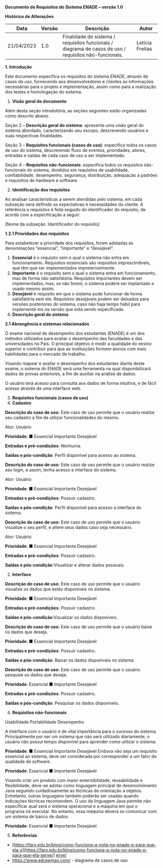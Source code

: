 
**Documento de Requisitos do Sistema ENADE – versão 1.0** 

**Histórico de Alterações** 


|**Data** |**Versão** |**Descrição** |**Autor** |
| - | - | - | - |
|21/04/2023 |1\.0 |Finalidade do sistema / requisitos funcionais / diagrama de casos de uso / requisitos não-funcionais. |Letícia Freitas |


**1. Introdução** 

Este documento especifica os requisitos do sistema *ENADE*, através  de casos de uso, fornecendo aos desenvolvedores e clientes as informações necessárias para o projeto e implementação, assim como para a realização dos testes e homologação do sistema. 

1. **Visão geral do documento** 

Além  desta seção introdutória, as seções seguintes estão organizadas como descrito abaixo. 

Seção 2 – **Descrição geral do sistema**: apresenta uma visão geral do sistema abordado,  caracterizando  seu  escopo,  descrevendo  usuários  e  suas  respectivas finalidades. 

Seção 3 – **Requisitos funcionais (casos de uso)**: especifica todos os casos de uso do sistema, descrevendo fluxo de eventos, prioridades, atores, entradas e saídas de cada caso de uso a ser implementado. 

Seção  4  –  **Requisitos  não-funcionais**:  especifica  todos  os  requisitos não-funcionais do sistema, divididos em requisitos de usabilidade, confiabilidade, desempenho, segurança, distribuição, adequação a padrões e requisitos de hardware e software. 

2. **Identificação dos requisitos** 

Ao analisar características a serem atendidas pelo sistema, em cada subseção será definido as expectativas e necessidades do cliente. A referência a requisitos é feita seguido do identificador do requisito, de acordo com a especificação a seguir: 

[Nome da subseção. Identificador do requisito] 

**1.2.1 Prioridades dos requisitos** 

Para estabelecer a prioridade dos requisitos, foram adotadas as denominações “essencial”, “importante” e “desejável”. 

1. **Essencial** é o requisito sem o qual o sistema não entra em funcionamento. Requisitos essenciais são requisitos imprescindíveis, que têm que ser implementados impreterivelmente. 
1. **Importante** é o requisito sem o qual o sistema entra em funcionamento, mas de forma não satisfatória. Requisitos importantes devem ser implementados, mas, se não forem, o sistema poderá ser implantado e usado mesmo assim. 
1. **Desejável** é requisito em que o sistema pode funcionar de forma satisfatória sem ele. Requisitos desejáveis podem ser deixados para versões posteriores do sistema, caso não haja tempo hábil para implementá-los na versão que está sendo especificada. 
2. **Descrição geral do sistema** 

**2.1  Abrangência e sistemas relacionados** 

O exame nacional de desempenho dos estudantes (ENADE) é um dos métodos utilizados para avaliar o desempenho das faculdades e das universidades no País. O principal objetivo é medir a qualidade do ensino superior e contribuir para que as instituições formem alunos com mais habilidades para o mercado de trabalho. 

Visando mapear e avaliar o desempenho dos estudantes diante deste exame, o sistema do ENADE será uma ferramenta na qual disponibilizará dados de provas anteriores, a fim de auxiliar na análise de dados. 

O usuário terá acesso para consulta aos dados de forma intuitiva, e de fácil acesso através de uma interface web. 

3. **Requisitos funcionais (casos de uso)** 
1. **Cadastro** 

**Descrição do caso de uso:** Este caso de uso permite que o usuário realize seu cadastro a fim de utilizar funcionalidades do mesmo. 

Ator: Usuário 

**Prioridade**:  ■ Essencial  Importante  Desejável 

**Entradas e pré-condições**: Nenhuma. 

**Saídas e pós-condição**: Perfil disponível para acesso ao sistema. 


**Descrição do caso de uso:** Este caso de uso permite que o usuário realize seu login, e assim, tenha acesso a interface do sistema. 

Ator: Usuário 

**Prioridade**:  ■ Essencial  Importante  Desejável 

**Entradas e pré-condições**: Possuir cadastro. 

**Saídas e pós-condição**: Perfil disponível para acesso a interface do sistema. 

**Descrição do caso de uso:** Este caso de uso permite que o usuário visualize o seu perfil, e altere seus dados caso seja necessário. 

Ator: Usuário 

**Prioridade**:  ■ Essencial  Importante  Desejável 

**Entradas e pré-condições**: Possuir cadastro. 

**Saídas e pós-condição**:Visualizar e alterar dados pessoais. 

2. **Interface** 

**Descrição do caso de uso:** Este caso de uso permite que o usuário visualize os dados que estão disponíveis no sistema. 

**Prioridade**:  ■ Essencial  Importante  Desejável 

**Entradas e pré-condições**: Possuir cadastro. 

**Saídas e pós-condição**:Visualizar os dados disponíveis. 

**Descrição do caso de uso:** Este caso de uso permite que o usuário baixe os dados que deseja. 

**Prioridade**:  ■ Essencial  Importante  Desejável 

**Entradas e pré-condições**: Possuir cadastro. 

**Saídas e pós-condição**: Baixar os dados disponíveis no sistema. 


**Descrição do caso de uso:** Este caso de uso permite que o usuário pesquise os dados que deseja. 

**Prioridade**:  Essencial  ■ Importante  Desejável 

**Entradas e pré-condições**: Possuir cadastro. 

**Saídas e pós-condição**: Pesquisar os dados disponíveis. 

4. **Requisitos não-funcionais** 

Usabilidade Portabilidade Desempenho 

A  interface  com  o  usuário  é  de  vital  importância  para  o  sucesso  do  sistema. Principalmente por ser um sistema que não será utilizado diariamente, o usuário não possui tempo disponível para aprender como utilizar o sistema. 

**Prioridade**:        ■ Essencial  Importante  Desejável Embora não seja um requisito essencial ao sistema, deve ser considerada por corresponder a um fator de qualidade de software. 

**Prioridade**:  Essencial  ■ Importante  Desejável 


Visando criar um produto com maior extensibilidade, reusabilidade e flexibilidade, deve-se adotar como linguagem principal de desenvolvimento Java seguindo cuidadosamente as técnicas de orientação a objetos. Entretanto, outras linguagens também poderão ser usadas quando indicações técnicas recomendem. O uso da linguagem Java permite não especificar qual será o sistema operacional e a máquina em que o programa irá executar. No entanto, essa máquina deverá se comunicar com um sistema de banco de dados. 

**Prioridade**:  Essencial  ■ Importante  Desejável 

5. **Referências** 
- [https://faro.edu.br/blog/como-funciona-a-nota-no-enade-e-para-que-ela-s](https://faro.edu.br/blog/como-funciona-a-nota-no-enade-e-para-que-ela-serve/) [erve/](https://faro.edu.br/blog/como-funciona-a-nota-no-enade-e-para-que-ela-serve/) 
- <https://www.edrawmax.com/> - diagrama de casos de uso 

